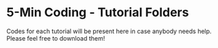 # 5-Min Coding - Tutorial Folders
Codes for each tutorial will be present here in case anybody needs help. 
Please feel free to download them!

